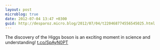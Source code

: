 ```yaml
---
layout: post
microblog: true
date: 2012-07-04 13:47 +0300
guid: http://desparoz.micro.blog/2012/07/04/t220468774556545025.html
---
```

The discovery of the Higgs boson is an exciting moment in science and understanding! [t.co/SpAyN0PT](http://t.co/SpAyN0PT)
